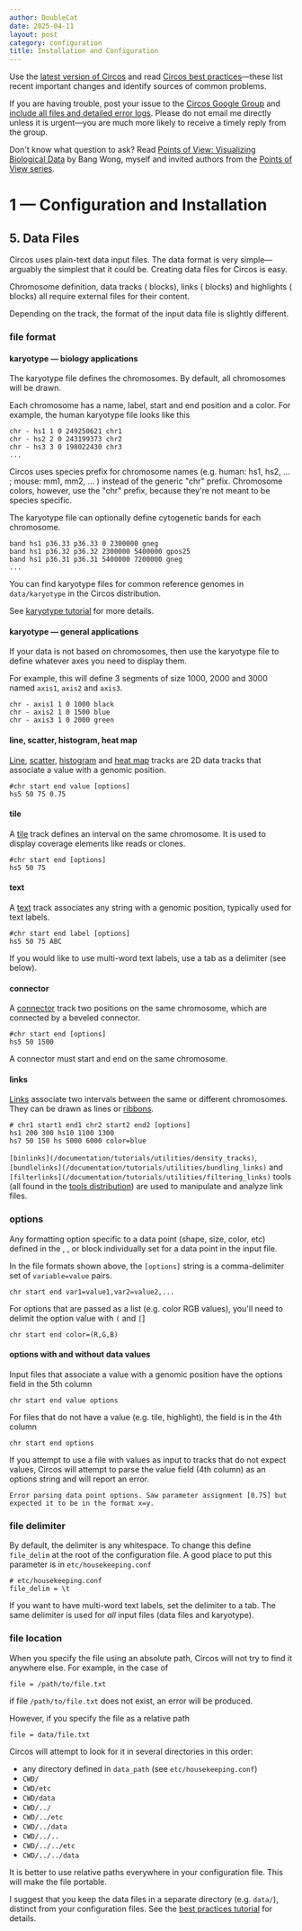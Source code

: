 ```yaml
---
author: DoubleCat
date: 2025-04-11
layout: post
category: configuration
title: Installation and Configuration
---
```


Use the [latest version of Circos](/software/download/circos/) and read
[Circos best
practices](/documentation/tutorials/reference/best_practices/)—these list
recent important changes and identify sources of common problems.

If you are having trouble, post your issue to the [Circos Google
Group](https://groups.google.com/group/circos-data-visualization) and [include
all files and detailed error logs](/support/support/). Please do not email me
directly unless it is urgent—you are much more likely to receive a timely
reply from the group.

Don't know what question to ask? Read [Points of View: Visualizing Biological
Data](https://www.nature.com/nmeth/journal/v9/n12/full/nmeth.2258.html) by
Bang Wong, myself and invited authors from the [Points of View
series](https://mk.bcgsc.ca/pointsofview).

# 1 — Configuration and Installation

## 5\. Data Files

Circos uses plain-text data input files. The data format is very
simple—arguably the simplest that it could be. Creating data files for Circos
is easy.

Chromosome definition, data tracks (<plot> blocks), links (<link> blocks) and
highlights (<highlight> blocks) all require external files for their content.

Depending on the track, the format of the input data file is slightly
different.

### file format

#### karyotype — biology applications

The karyotype file defines the chromosomes. By default, all chromosomes will
be drawn.

Each chromosome has a name, label, start and end position and a color. For
example, the human karyotype file looks like this

    
    
    chr - hs1 1 0 249250621 chr1
    chr - hs2 2 0 243199373 chr2
    chr - hs3 3 0 198022430 chr3
    ...
    

Circos uses species prefix for chromosome names (e.g. human: hs1, hs2, ... ;
mouse: mm1, mm2, ... ) instead of the generic "chr" prefix. Chromosome colors,
however, use the "chr" prefix, because they're not meant to be species
specific.

The karyotype file can optionally define cytogenetic bands for each
chromosome.

    
    
    band hs1 p36.33 p36.33 0 2300000 gneg
    band hs1 p36.32 p36.32 2300000 5400000 gpos25
    band hs1 p36.31 p36.31 5400000 7200000 gneg
    ...
    

You can find karyotype files for common reference genomes in `data/karyotype`
in the Circos distribution.

See [karyotype tutorial](/documentation/tutorials/ideograms/karyotypes/) for
more details.

#### karyotype — general applications

If your data is not based on chromosomes, then use the karyotype file to
define whatever axes you need to display them.

For example, this will define 3 segments of size 1000, 2000 and 3000 named
`axis1`, `axis2` and `axis3`.

    
    
    chr - axis1 1 0 1000 black
    chr - axis2 1 0 1500 blue
    chr - axis3 1 0 2000 green
    

#### line, scatter, histogram, heat map

[Line](/documentation/tutorials/2d_tracks/line_plots),
[scatter](/documentation/tutorials/2d_tracks/scatter_plots),
[histogram](/documentation/tutorials/2d_tracks/histograms) and [heat
map](/documentation/tutorials/2d_tracks/heat_maps) tracks are 2D data tracks
that associate a value with a genomic position.

    
    
    #chr start end value [options]
    hs5 50 75 0.75
    

#### tile

A [tile](circos/tutorials/lessons/2d_tracks/tiles) track defines an interval
on the same chromosome. It is used to display coverage elements like reads or
clones.

    
    
    #chr start end [options]
    hs5 50 75 
    

#### text

A [text](/documentation/tutorials/2d_tracks/text_labels1) track associates any
string with a genomic position, typically used for text labels.

    
    
    #chr start end label [options]
    hs5 50 75 ABC
    

If you would like to use multi-word text labels, use a tab as a delimiter (see
below).

#### connector

A [connector](/documentation/tutorials/2d_tracks/connectors) track two
positions on the same chromosome, which are connected by a beveled connector.

    
    
    #chr start end [options]
    hs5 50 1500
    

A connector must start and end on the same chromosome.

#### links

[Links](/documentation/tutorials/links/basic_links/) associate two intervals
between the same or different chromosomes. They can be drawn as lines or
[ribbons](/documentation/tutorials/links/ribbons/).

    
    
    # chr1 start1 end1 chr2 start2 end2 [options]
    hs1 200 300 hs10 1100 1300
    hs7 50 150 hs 5000 6000 color=blue
    

`[binlinks](/documentation/tutorials/utilities/density_tracks)`,
`[bundlelinks](/documentation/tutorials/utilities/bundling_links)` and
`[filterlinks](/documentation/tutorials/utilities/filtering_links)` tools (all
found in the [tools distribution](/software/download/tools)) are used to
manipulate and analyze link files.

### options

Any formatting option specific to a data point (shape, size, color, etc)
defined in the <plot>, <link>, or <highlight> block individually set for a
data point in the input file.

In the file formats shown above, the `[options]` string is a comma-delimiter
set of `variable=value` pairs.

    
    
    chr start end var1=value1,var2=value2,...
    

For options that are passed as a list (e.g. color RGB values), you'll need to
delimit the option value with `(` and `[`]

    
    
    chr start end color=(R,G,B)
    

#### options with and without data values

Input files that associate a value with a genomic position have the options
field in the 5th column

    
    
    chr start end value options
    

For files that do not have a value (e.g. tile, highlight), the field is in the
4th column

    
    
    chr start end options
    

If you attempt to use a file with values as input to tracks that do not expect
values, Circos will attempt to parse the value field (4th column) as an
options string and will report an error.

    
    
    Error parsing data point options. Saw parameter assignment [0.75] but expected it to be in the format x=y.
    

### file delimiter

By default, the delimiter is any whitespace. To change this define
`file_delim` at the root of the configuration file. A good place to put this
parameter is in `etc/housekeeping.conf`

    
    
    # etc/housekeeping.conf
    file_delim = \t
    

If you want to have multi-word text labels, set the delimiter to a tab. The
same delimiter is used for _all_ input files (data files and karyotype).

### file location

When you specify the file using an absolute path, Circos will not try to find
it anywhere else. For example, in the case of

    
    
    file = /path/to/file.txt
    

if file `/path/to/file.txt` does not exist, an error will be produced.

However, if you specify the file as a relative path

    
    
    file = data/file.txt
    

Circos will attempt to look for it in several directories in this order:

  * any directory defined in `data_path` (see `etc/housekeeping.conf`) 
  * `CWD/`
  * `CWD/etc`
  * `CWD/data`
  * `CWD/../`
  * `CWD/../etc`
  * `CWD/../data`
  * `CWD/../..`
  * `CWD/../../etc`
  * `CWD/../../data`

It is better to use relative paths everywhere in your configuration file. This
will make the file portable.

I suggest that you keep the data files in a separate directory (e.g. `data/`),
distinct from your configuration files. See the [best practices
tutorial](/documentation/tutorials/reference/best_practices/) for details.

